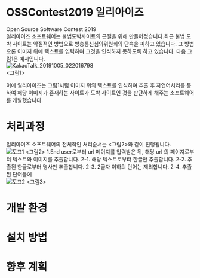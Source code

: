 # OSSContest2019 일리아이즈  
Open Source Software Contest 2019  
일리아이즈 소프트웨어는 불법도박사이트의 근절을 위해 만들어졌습니다.최근 불법 도박 사이트는 악질적인 방법으로 방송통신심의위원회의 단속을 피하고 있습니다. 그 방법으론 이미지 위에 텍스트를 입력하여 그것을 인식하지 못하도록 하고 있습니다. 다음 그림1은 예시입니다.  
![KakaoTalk_20191005_022016798](https://user-images.githubusercontent.com/28249894/66226879-d3c96a00-e716-11e9-827f-c373d9cb9c92.jpg)  
<그림1>
  
이에 일리아이즈는 그림1처럼 이미지 위의 텍스트를 인식하여 추출 후 자연어처리를 통하여 해당 이미지가 존재하는 사이트가 도박 사이트인 것을 판단하게 해주는 소프트웨어를 개발했습니다.  


# 처리과정
일리아이즈 소프트웨어의 전체적인 처리순서는 <그림2>와 같이 진행됩니다.  
![도표1](https://user-images.githubusercontent.com/44759382/66232642-4b51c600-e724-11e9-80bc-957c606922a3.png)
<그림2>
1.End user로부터 url 페이지를 입력받은 뒤, 해당 url 의 페이지로부터 텍스트와 이미지를 추출합니다.
2-1. 해당 텍스트로부터 한글만 추출합니다.
2-2. 추출된 한글로부터 명사만 추출합니다.
2-3. 2글자 이하의 단어는 제외합니다.
2-4. 추출된 단어들에  
![도표2](https://user-images.githubusercontent.com/44759382/66232653-51e03d80-e724-11e9-9bc9-a6177c4f0e76.png)
<그림3>


# 개발 환경
# 설치 방법
# 향후 계획
